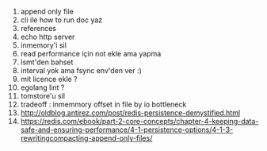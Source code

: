 1. append only file
2. cli ile how to run doc yaz
3. references
4. echo http server
5. inmemory'i sil
6. read performance için not ekle ama yapma
7. lsmt'den bahset
8. interval yok ama fsync env'den ver :)
9. mit licence ekle ?
10. egolang lint ?
11. tomstore'u sil
12. tradeoff : inmemmory offset in file by io bottleneck
13. http://oldblog.antirez.com/post/redis-persistence-demystified.html
14. https://redis.com/ebook/part-2-core-concepts/chapter-4-keeping-data-safe-and-ensuring-performance/4-1-persistence-options/4-1-3-rewritingcompacting-append-only-files/